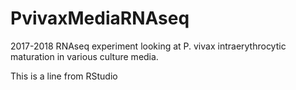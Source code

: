 # PvivaxMediaRNAseq
2017-2018 RNAseq experiment looking at P. vivax intraerythrocytic maturation in various culture media. 

This is a line from RStudio